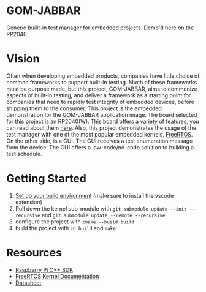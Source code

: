 # GOM-JABBAR
Generic builit-in test manager for embedded projects. Demo'd here on the RP2040. 

# Vision

Often when developing embedded products, companies have little choice of common frameworks to support built-in testing. Much of these frameworks must be purpose made, but this project, GOM-JABBAR, aims to commonize aspects of built-in testing, and deliver a framework as a starting point for companies that need to rapidly test integrity of embedded devices, before shipping them to the consumer. This project is the embedded demonstration for the GOM-JABBAR application image. The board selected for this project is an RP2040(W). This board offers a variety of features, you can read about them [here](https://datasheets.raspberrypi.com/rp2040/rp2040-datasheet.pdf). Also, this project demonstrates the usage of the test manager with one of the most popular embedded kernels, [FreeRTOS](https://www.freertos.org/Documentation/00-Overview). On the other side, is a GUI. The GUI receives a test enumeration message from the device. The GUI offers a low-code/no-code solution to building a test schedule. 

# Getting Started

1. [Set up your build environment](https://datasheets.raspberrypi.com/pico/getting-started-with-pico.pdf) (make sure to install the vscode extension)
2. Pull down the kernel sub-module with `git submodule update --init --recursive` and `git submodule update --remote --recursive`
3. configure the project with `cmake --build build`
4. build the project with `cd build` and `make`

# Resources
- [Raspberry Pi C++ SDK](https://www.raspberrypi.com/documentation/microcontrollers/c_sdk.html)
- [FreeRTOS Kernel Documentation](https://www.freertos.org/Documentation/00-Overview)
- [Datasheet](https://datasheets.raspberrypi.com/rp2040/rp2040-datasheet.pdf)
